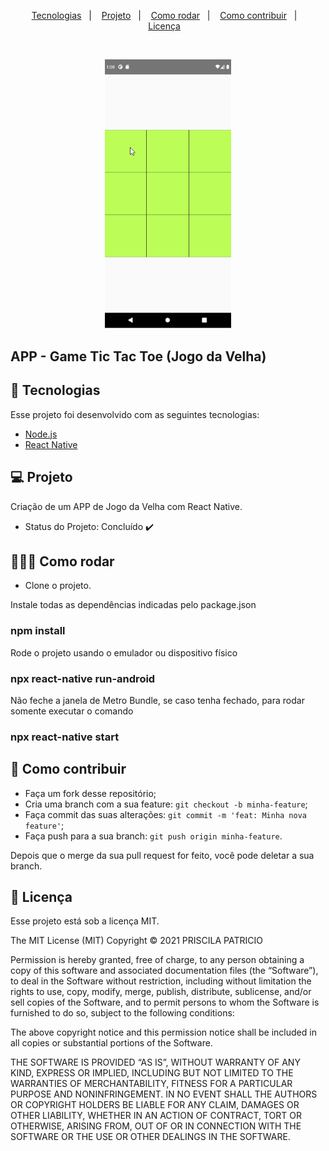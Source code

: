 <p align="center">
  <a href="#-tecnologias">Tecnologias</a>&nbsp;&nbsp;&nbsp;|&nbsp;&nbsp;&nbsp;
  <a href="#-projeto">Projeto</a>&nbsp;&nbsp;&nbsp;|&nbsp;&nbsp;&nbsp;
  <a href="#-como-rodar">Como rodar</a>&nbsp;&nbsp;&nbsp;|&nbsp;&nbsp;&nbsp;
  <a href="#-como-contribuir">Como contribuir</a>&nbsp;&nbsp;&nbsp;|&nbsp;&nbsp;&nbsp;
  <a href="#-licença">Licença</a>&nbsp;&nbsp;&nbsp;
  </p>

<br>

<p align="center">
  <img alt="tictactoe" src="/tictactoe.gif" width="40%"><br>
</p>

## APP - Game Tic Tac Toe (Jogo da Velha)

## 🚀 Tecnologias

Esse projeto foi desenvolvido com as seguintes tecnologias:

- [Node.js](https://nodejs.org/en/download/)
- [React Native](https://reactnative.dev/)

## 💻 Projeto

Criação de um APP de Jogo da Velha com React Native.

- Status do Projeto: Concluído :heavy_check_mark:

## 👩🏿‍💻 Como rodar

- Clone o projeto.

Instale todas as dependências indicadas pelo package.json
### npm install

Rode o projeto usando o emulador ou dispositivo físico
### npx react-native run-android

Não feche a janela de Metro Bundle, se caso tenha fechado, para rodar somente executar o comando
### npx react-native start

## 🤔 Como contribuir

- Faça um fork desse repositório;
- Cria uma branch com a sua feature: `git checkout -b minha-feature`;
- Faça commit das suas alterações: `git commit -m 'feat: Minha nova feature'`;
- Faça push para a sua branch: `git push origin minha-feature`.

Depois que o merge da sua pull request for feito, você pode deletar a sua branch.

## 📝 Licença

Esse projeto está sob a licença MIT.

The MIT License (MIT)
Copyright © 2021 PRISCILA PATRICIO

Permission is hereby granted, free of charge, to any person obtaining a copy of this software and associated documentation files (the “Software”), to deal in the Software without restriction, including without limitation the rights to use, copy, modify, merge, publish, distribute, sublicense, and/or sell copies of the Software, and to permit persons to whom the Software is furnished to do so, subject to the following conditions:

The above copyright notice and this permission notice shall be included in all copies or substantial portions of the Software.

THE SOFTWARE IS PROVIDED “AS IS”, WITHOUT WARRANTY OF ANY KIND, EXPRESS OR IMPLIED, INCLUDING BUT NOT LIMITED TO THE WARRANTIES OF MERCHANTABILITY, FITNESS FOR A PARTICULAR PURPOSE AND NONINFRINGEMENT. IN NO EVENT SHALL THE AUTHORS OR COPYRIGHT HOLDERS BE LIABLE FOR ANY CLAIM, DAMAGES OR OTHER LIABILITY, WHETHER IN AN ACTION OF CONTRACT, TORT OR OTHERWISE, ARISING FROM, OUT OF OR IN CONNECTION WITH THE SOFTWARE OR THE USE OR OTHER DEALINGS IN THE SOFTWARE.

